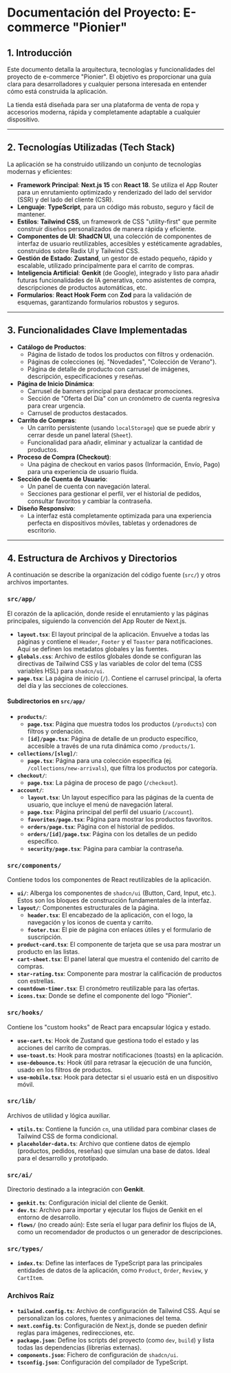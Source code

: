 # Documentación del Proyecto: E-commerce "Pionier"

## 1. Introducción

Este documento detalla la arquitectura, tecnologías y funcionalidades del proyecto de e-commerce "Pionier". El objetivo es proporcionar una guía clara para desarrolladores y cualquier persona interesada en entender cómo está construida la aplicación.

La tienda está diseñada para ser una plataforma de venta de ropa y accesorios moderna, rápida y completamente adaptable a cualquier dispositivo.

---

## 2. Tecnologías Utilizadas (Tech Stack)

La aplicación se ha construido utilizando un conjunto de tecnologías modernas y eficientes:

- **Framework Principal**: **Next.js 15** con **React 18**. Se utiliza el App Router para un enrutamiento optimizado y renderizado del lado del servidor (SSR) y del lado del cliente (CSR).
- **Lenguaje**: **TypeScript**, para un código más robusto, seguro y fácil de mantener.
- **Estilos**: **Tailwind CSS**, un framework de CSS "utility-first" que permite construir diseños personalizados de manera rápida y eficiente.
- **Componentes de UI**: **ShadCN UI**, una colección de componentes de interfaz de usuario reutilizables, accesibles y estéticamente agradables, construidos sobre Radix UI y Tailwind CSS.
- **Gestión de Estado**: **Zustand**, un gestor de estado pequeño, rápido y escalable, utilizado principalmente para el carrito de compras.
- **Inteligencia Artificial**: **Genkit** (de Google), integrado y listo para añadir futuras funcionalidades de IA generativa, como asistentes de compra, descripciones de productos automáticas, etc.
- **Formularios**: **React Hook Form** con **Zod** para la validación de esquemas, garantizando formularios robustos y seguros.

---

## 3. Funcionalidades Clave Implementadas

- **Catálogo de Productos**:
  - Página de listado de todos los productos con filtros y ordenación.
  - Páginas de colecciones (ej. "Novedades", "Colección de Verano").
  - Página de detalle de producto con carrusel de imágenes, descripción, especificaciones y reseñas.
- **Página de Inicio Dinámica**:
  - Carrusel de banners principal para destacar promociones.
  - Sección de "Oferta del Día" con un cronómetro de cuenta regresiva para crear urgencia.
  - Carrusel de productos destacados.
- **Carrito de Compras**:
  - Un carrito persistente (usando `localStorage`) que se puede abrir y cerrar desde un panel lateral (`Sheet`).
  - Funcionalidad para añadir, eliminar y actualizar la cantidad de productos.
- **Proceso de Compra (Checkout)**:
  - Una página de checkout en varios pasos (Información, Envío, Pago) para una experiencia de usuario fluida.
- **Sección de Cuenta de Usuario**:
  - Un panel de cuenta con navegación lateral.
  - Secciones para gestionar el perfil, ver el historial de pedidos, consultar favoritos y cambiar la contraseña.
- **Diseño Responsivo**:
  - La interfaz está completamente optimizada para una experiencia perfecta en dispositivos móviles, tabletas y ordenadores de escritorio.

---

## 4. Estructura de Archivos y Directorios

A continuación se describe la organización del código fuente (`src/`) y otros archivos importantes.

### `src/app/`
El corazón de la aplicación, donde reside el enrutamiento y las páginas principales, siguiendo la convención del App Router de Next.js.

- **`layout.tsx`**: El layout principal de la aplicación. Envuelve a todas las páginas y contiene el `Header`, `Footer` y el `Toaster` para notificaciones. Aquí se definen los metadatos globales y las fuentes.
- **`globals.css`**: Archivo de estilos globales donde se configuran las directivas de Tailwind CSS y las variables de color del tema (CSS variables HSL) para `shadcn/ui`.
- **`page.tsx`**: La página de inicio (`/`). Contiene el carrusel principal, la oferta del día y las secciones de colecciones.

#### Subdirectorios en `src/app/`

- **`products/`**:
  - **`page.tsx`**: Página que muestra todos los productos (`/products`) con filtros y ordenación.
  - **`[id]/page.tsx`**: Página de detalle de un producto específico, accesible a través de una ruta dinámica como `/products/1`.
- **`collections/[slug]/`**:
  - **`page.tsx`**: Página para una colección específica (ej. `/collections/new-arrivals`), que filtra los productos por categoría.
- **`checkout/`**:
  - **`page.tsx`**: La página de proceso de pago (`/checkout`).
- **`account/`**:
  - **`layout.tsx`**: Un layout específico para las páginas de la cuenta de usuario, que incluye el menú de navegación lateral.
  - **`page.tsx`**: Página principal del perfil del usuario (`/account`).
  - **`favorites/page.tsx`**: Página para mostrar los productos favoritos.
  - **`orders/page.tsx`**: Página con el historial de pedidos.
  - **`orders/[id]/page.tsx`**: Página con los detalles de un pedido específico.
  - **`security/page.tsx`**: Página para cambiar la contraseña.

### `src/components/`
Contiene todos los componentes de React reutilizables de la aplicación.

- **`ui/`**: Alberga los componentes de `shadcn/ui` (Button, Card, Input, etc.). Estos son los bloques de construcción fundamentales de la interfaz.
- **`layout/`**: Componentes estructurales de la página.
  - **`header.tsx`**: El encabezado de la aplicación, con el logo, la navegación y los iconos de cuenta y carrito.
  - **`footer.tsx`**: El pie de página con enlaces útiles y el formulario de suscripción.
- **`product-card.tsx`**: El componente de tarjeta que se usa para mostrar un producto en las listas.
- **`cart-sheet.tsx`**: El panel lateral que muestra el contenido del carrito de compras.
- **`star-rating.tsx`**: Componente para mostrar la calificación de productos con estrellas.
- **`countdown-timer.tsx`**: El cronómetro reutilizable para las ofertas.
- **`icons.tsx`**: Donde se define el componente del logo "Pionier".

### `src/hooks/`
Contiene los "custom hooks" de React para encapsular lógica y estado.

- **`use-cart.ts`**: Hook de Zustand que gestiona todo el estado y las acciones del carrito de compras.
- **`use-toast.ts`**: Hook para mostrar notificaciones (toasts) en la aplicación.
- **`use-debounce.ts`**: Hook útil para retrasar la ejecución de una función, usado en los filtros de productos.
- **`use-mobile.tsx`**: Hook para detectar si el usuario está en un dispositivo móvil.

### `src/lib/`
Archivos de utilidad y lógica auxiliar.

- **`utils.ts`**: Contiene la función `cn`, una utilidad para combinar clases de Tailwind CSS de forma condicional.
- **`placeholder-data.ts`**: Archivo que contiene datos de ejemplo (productos, pedidos, reseñas) que simulan una base de datos. Ideal para el desarrollo y prototipado.

### `src/ai/`
Directorio destinado a la integración con **Genkit**.
- **`genkit.ts`**: Configuración inicial del cliente de Genkit.
- **`dev.ts`**: Archivo para importar y ejecutar los flujos de Genkit en el entorno de desarrollo.
- **`flows/`** (no creado aún): Este sería el lugar para definir los flujos de IA, como un recomendador de productos o un generador de descripciones.

### `src/types/`
- **`index.ts`**: Define las interfaces de TypeScript para las principales entidades de datos de la aplicación, como `Product`, `Order`, `Review`, y `CartItem`.

### Archivos Raíz

- **`tailwind.config.ts`**: Archivo de configuración de Tailwind CSS. Aquí se personalizan los colores, fuentes y animaciones del tema.
- **`next.config.ts`**: Configuración de Next.js, donde se pueden definir reglas para imágenes, redirecciones, etc.
- **`package.json`**: Define los scripts del proyecto (como `dev`, `build`) y lista todas las dependencias (librerías externas).
- **`components.json`**: Fichero de configuración de `shadcn/ui`.
- **`tsconfig.json`**: Configuración del compilador de TypeScript.
